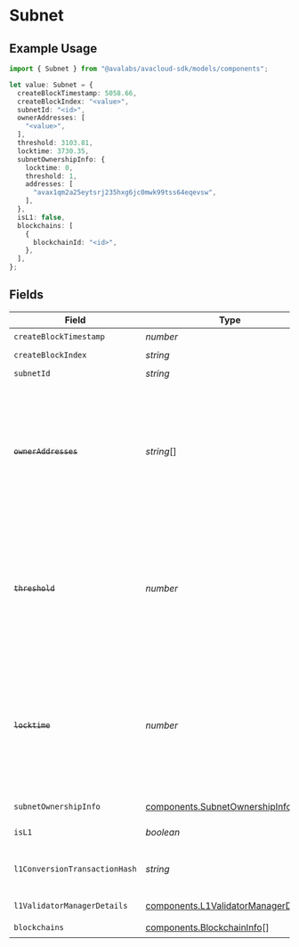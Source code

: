 # Subnet

## Example Usage

```typescript
import { Subnet } from "@avalabs/avacloud-sdk/models/components";

let value: Subnet = {
  createBlockTimestamp: 5058.66,
  createBlockIndex: "<value>",
  subnetId: "<id>",
  ownerAddresses: [
    "<value>",
  ],
  threshold: 3103.81,
  locktime: 3730.35,
  subnetOwnershipInfo: {
    locktime: 0,
    threshold: 1,
    addresses: [
      "avax1qm2a25eytsrj235hxg6jc0mwk99tss64eqevsw",
    ],
  },
  isL1: false,
  blockchains: [
    {
      blockchainId: "<id>",
    },
  ],
};
```

## Fields

| Field                                                                                                                                                                               | Type                                                                                                                                                                                | Required                                                                                                                                                                            | Description                                                                                                                                                                         |
| ----------------------------------------------------------------------------------------------------------------------------------------------------------------------------------- | ----------------------------------------------------------------------------------------------------------------------------------------------------------------------------------- | ----------------------------------------------------------------------------------------------------------------------------------------------------------------------------------- | ----------------------------------------------------------------------------------------------------------------------------------------------------------------------------------- |
| `createBlockTimestamp`                                                                                                                                                              | *number*                                                                                                                                                                            | :heavy_check_mark:                                                                                                                                                                  | N/A                                                                                                                                                                                 |
| `createBlockIndex`                                                                                                                                                                  | *string*                                                                                                                                                                            | :heavy_check_mark:                                                                                                                                                                  | N/A                                                                                                                                                                                 |
| `subnetId`                                                                                                                                                                          | *string*                                                                                                                                                                            | :heavy_check_mark:                                                                                                                                                                  | N/A                                                                                                                                                                                 |
| ~~`ownerAddresses`~~                                                                                                                                                                | *string*[]                                                                                                                                                                          | :heavy_check_mark:                                                                                                                                                                  | : warning: ** DEPRECATED **: This will be removed in a future release, please migrate away from it as soon as possible.<br/><br/>This field is deprecated. Use subnetOwnershipInfo instead. |
| ~~`threshold`~~                                                                                                                                                                     | *number*                                                                                                                                                                            | :heavy_check_mark:                                                                                                                                                                  | : warning: ** DEPRECATED **: This will be removed in a future release, please migrate away from it as soon as possible.<br/><br/>This field is deprecated. Use subnetOwnershipInfo instead. |
| ~~`locktime`~~                                                                                                                                                                      | *number*                                                                                                                                                                            | :heavy_check_mark:                                                                                                                                                                  | : warning: ** DEPRECATED **: This will be removed in a future release, please migrate away from it as soon as possible.<br/><br/>This field is deprecated. Use subnetOwnershipInfo instead. |
| `subnetOwnershipInfo`                                                                                                                                                               | [components.SubnetOwnershipInfo](../../models/components/subnetownershipinfo.md)                                                                                                    | :heavy_check_mark:                                                                                                                                                                  | Latest subnet owner details for this Subnet.                                                                                                                                        |
| `isL1`                                                                                                                                                                              | *boolean*                                                                                                                                                                           | :heavy_check_mark:                                                                                                                                                                  | Whether the subnet is an L1 or not.                                                                                                                                                 |
| `l1ConversionTransactionHash`                                                                                                                                                       | *string*                                                                                                                                                                            | :heavy_minus_sign:                                                                                                                                                                  | Transaction hash of ConvertSubnetToL1Tx which converted this Subnet to L1.                                                                                                          |
| `l1ValidatorManagerDetails`                                                                                                                                                         | [components.L1ValidatorManagerDetails](../../models/components/l1validatormanagerdetails.md)                                                                                        | :heavy_minus_sign:                                                                                                                                                                  | L1 validator manager details.                                                                                                                                                       |
| `blockchains`                                                                                                                                                                       | [components.BlockchainInfo](../../models/components/blockchaininfo.md)[]                                                                                                            | :heavy_check_mark:                                                                                                                                                                  | N/A                                                                                                                                                                                 |
